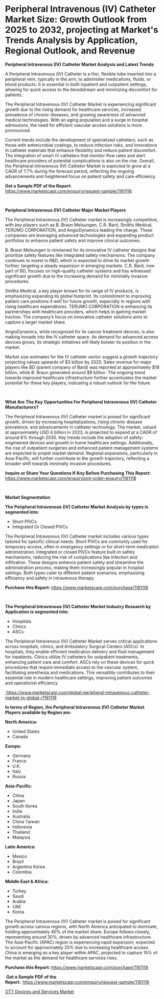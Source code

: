 <p><h1>Peripheral Intravenous (IV) Catheter Market Size: Growth Outlook from 2025 to 2032, projecting at Market's Trends Analysis by Application, Regional Outlook, and Revenue</h1></p><p><strong>Peripheral Intravenous (IV) Catheter Market Analysis and Latest Trends</strong></p>
<p><p>A Peripheral Intravenous (IV) Catheter is a thin, flexible tube inserted into a peripheral vein, typically in the arm, to administer medications, fluids, or blood products. It is essential in both inpatient and outpatient settings, allowing for quick access to the bloodstream and minimizing discomfort for patients.</p><p>The Peripheral Intravenous (IV) Catheter Market is experiencing significant growth due to the rising demand for healthcare services, increased prevalence of chronic diseases, and growing awareness of advanced medical technologies. With an aging population and a surge in hospital admissions, the need for efficient vascular access solutions is more pronounced. </p><p>Current trends include the development of specialized catheters, such as those with antimicrobial coatings, to reduce infection risks, and innovations in catheter materials that enhance flexibility and reduce patient discomfort. The integration of smart IV catheters that monitor flow rates and alert healthcare providers of potential complications is also on the rise. Overall, the Peripheral Intravenous (IV) Catheter Market is expected to grow at a CAGR of 7.7% during the forecast period, reflecting the ongoing advancements and heightened focus on patient safety and care efficiency.</p></p>
<p><strong>Get a Sample PDF of the Report:&nbsp;</strong> <a href="https://www.marketscagr.com/enquiry/request-sample/1161118?utm_campaign=3177&utm_medium=2&utm_source=Github&utm_content=ia&utm_term=22032025&utm_id=peripheral-intravenous-iv-catheter">https://www.marketscagr.com/enquiry/request-sample/1161118</a></p>
<p>&nbsp;</p>
<p><strong>Peripheral Intravenous (IV) Catheter Major Market Players</strong></p>
<p><p>The Peripheral Intravenous (IV) Catheter market is increasingly competitive, with key players such as B. Braun Melsungen, C.R. Bard, Smiths Medical, TERUMO CORPORATION, and AngioDynamics leading the charge. These companies are leveraging advanced technologies and expanding product portfolios to enhance patient safety and improve clinical outcomes.</p><p>B. Braun Melsungen is renowned for its innovative IV catheter designs that prioritize safety features like integrated safety mechanisms. The company continues to invest in R&D, which is expected to drive its market growth further, targeting a steady expansion in emerging markets. C.R. Bard, now part of BD, focuses on high-quality catheter systems and has witnessed significant growth due to the increasing demand for minimally invasive procedures.</p><p>Smiths Medical, a key player known for its range of IV products, is emphasizing expanding its global footprint. Its commitment to improving patient care positions it well for future growth, especially in regions with rising healthcare expenditures. TERUMO CORPORATION is enhancing its partnerships with healthcare providers, which helps in gaining market traction. The company’s focus on innovative catheter solutions aims to capture a larger market share.</p><p>AngioDynamics, while recognized for its cancer treatment devices, is also making inroads into the IV catheter space. As demand for advanced access devices grows, its strategic initiatives will likely bolster its position in the market.</p><p>Market size estimates for the IV catheter sector suggest a growth trajectory projecting values upwards of $3 billion by 2025. Sales revenue for major players like BD (parent company of Bard) was reported at approximately $18 billion, while B. Braun generated around $8 billion. The ongoing trend towards improved healthcare infrastructure further accentuates the market potential for these key players, indicating a robust outlook for the future.</p></p>
<p>&nbsp;</p>
<p><strong>What Are The Key Opportunities For Peripheral Intravenous (IV) Catheter Manufacturers?</strong></p>
<p><p>The Peripheral Intravenous (IV) Catheter market is poised for significant growth, driven by increasing hospitalizations, rising chronic disease prevalence, and advancements in catheter technology. The market, valued at approximately USD 4 billion in 2023, is projected to expand at a CAGR of around 6% through 2030. Key trends include the adoption of safety-engineered devices and growth in home healthcare settings. Additionally, the rise of outpatient surgeries and enhanced patient management systems are expected to propel market demand. Regional expansions, particularly in Asia-Pacific, will further contribute to the growth trajectory, reflecting a broader shift towards minimally invasive procedures.</p></p>
<p><strong>Inquire or Share Your Questions If Any Before Purchasing This Report:</strong> <a href="https://www.marketscagr.com/enquiry/pre-order-enquiry/1161118?utm_campaign=3177&utm_medium=2&utm_source=Github&utm_content=ia&utm_term=22032025&utm_id=peripheral-intravenous-iv-catheter">https://www.marketscagr.com/enquiry/pre-order-enquiry/1161118</a></p>
<p>&nbsp;</p>
<p><strong>Market Segmentation</strong></p>
<p><strong>The Peripheral Intravenous (IV) Catheter Market Analysis by types is segmented into:</strong></p>
<p><ul><li>Short PIVCs</li><li>Integrated Or Closed PIVCs</li></ul></p>
<p><p>The Peripheral Intravenous (IV) Catheter market includes various types tailored for specific clinical needs. Short PIVCs are commonly used for temporary access, often in emergency settings or for short-term medication administration. Integrated or closed PIVCs feature built-in safety mechanisms, reducing the risk of complications like infection and infiltration. These designs enhance patient safety and streamline the administration process, making them increasingly popular in hospital settings. Both types cater to different patient scenarios, emphasizing efficiency and safety in intravenous therapy.</p></p>
<p><strong>Purchase this Report:&nbsp;</strong><a href="https://www.marketscagr.com/purchase/1161118?utm_campaign=3177&utm_medium=2&utm_source=Github&utm_content=ia&utm_term=22032025&utm_id=peripheral-intravenous-iv-catheter">https://www.marketscagr.com/purchase/1161118</a></p>
<p>&nbsp;</p>
<p><strong>The Peripheral Intravenous (IV) Catheter Market Industry Research by Application is segmented into:</strong></p>
<p><ul><li>Hospitals</li><li>Clinics</li><li>ASCs</li></ul></p>
<p><p>The Peripheral Intravenous (IV) Catheter Market serves critical applications across hospitals, clinics, and Ambulatory Surgical Centers (ASCs). In hospitals, they enable efficient medication delivery and fluid management for inpatients. Clinics utilize IV catheters for outpatient treatments, enhancing patient care and comfort. ASCs rely on these devices for quick procedures that require immediate access to the vascular system, facilitating anesthesia and medications. This versatility contributes to their essential role in modern healthcare settings, improving patient outcomes and operational efficiency.</p></p>
<p><a href="https://www.marketscagr.com/global-peripheral-intravenous-catheter-market-in-global-r1161118?utm_campaign=3177&utm_medium=2&utm_source=Github&utm_content=ia&utm_term=22032025&utm_id=peripheral-intravenous-iv-catheter">&nbsp;https://www.marketscagr.com/global-peripheral-intravenous-catheter-market-in-global-r1161118</a></p>
<p><strong>In terms of Region, the Peripheral Intravenous (IV) Catheter Market Players available by Region are:</strong></p>
<p>
    <p> <strong> North America: </strong>
        <ul>
            <li>United States</li>
            <li>Canada</li>
        </ul>
        </p> 
    <p> <strong> Europe: </strong>
        <ul>
            <li>Germany</li>
            <li>France</li>
            <li>U.K.</li>
            <li>Italy</li>
            <li>Russia</li>
        </ul>
        </p> 
    <p> <strong> Asia-Pacific: </strong>
        <ul>
            <li>China</li>
            <li>Japan</li>
            <li>South Korea</li>
            <li>India</li>
            <li>Australia</li>
            <li>China Taiwan</li>
            <li>Indonesia</li>
            <li>Thailand</li>
            <li>Malaysia</li>
        </ul>
        </p> 
    <p> <strong> Latin America: </strong>
        <ul>
            <li>Mexico</li>
            <li>Brazil</li>
            <li>Argentina Korea</li>
            <li>Colombia</li>
        </ul>
        </p> 
    <p> <strong> Middle East & Africa: </strong>
        <ul>
            <li>Turkey</li>
            <li>Saudi</li>
            <li>Arabia</li>
            <li>UAE</li>
            <li>Korea</li>
        </ul>
    </p>
    </p>
<p><p>The Peripheral Intravenous (IV) Catheter market is poised for significant growth across various regions, with North America anticipated to dominate, holding approximately 40% of the market share. Europe follows closely, representing around 30%, driven by advanced healthcare infrastructure. The Asia-Pacific (APAC) region is experiencing rapid expansion, expected to account for approximately 25% due to increasing healthcare access. China is emerging as a key player within APAC, projected to capture 15% of the market as the demand for healthcare services rises.</p></p>
<p><strong>Purchase this Report: </strong><a href="https://www.marketscagr.com/purchase/1161118?utm_campaign=3177&utm_medium=2&utm_source=Github&utm_content=ia&utm_term=22032025&utm_id=peripheral-intravenous-iv-catheter">https://www.marketscagr.com/purchase/1161118</a></p>
<p>&nbsp;<strong>Get a Sample PDF of the Report:&nbsp;&nbsp;</strong><a href="https://www.marketscagr.com/enquiry/request-sample/1161118?utm_campaign=3177&utm_medium=2&utm_source=Github&utm_content=ia&utm_term=22032025&utm_id=peripheral-intravenous-iv-catheter">https://www.marketscagr.com/enquiry/request-sample/1161118</a></p>
<p><strong></strong></p>
<p><p><a href="https://github.com/shafriusizi/Market-Research-Report-List-1/blob/main/ott-devices-and-services-market.md?utm_campaign=3177&utm_medium=2&utm_source=Github&utm_content=ia&utm_term=22032025&utm_id=peripheral-intravenous-iv-catheter">OTT Devices and Services Market</a></p></p>